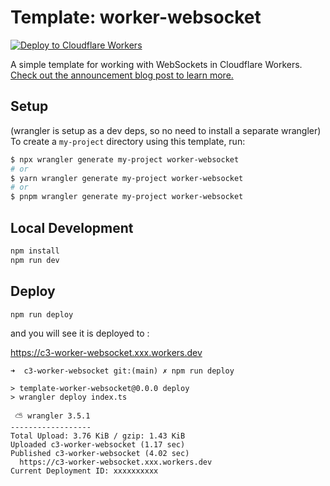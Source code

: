 # Template: worker-websocket

[![Deploy to Cloudflare Workers](https://deploy.workers.cloudflare.com/button)](https://deploy.workers.cloudflare.com/?url=https://github.com/cloudflare/templates/tree/main/worker-websocket)

A simple template for working with WebSockets in Cloudflare Workers. [Check out the announcement blog post to learn more.](https://blog.cloudflare.com/introducing-websockets-in-workers/)

## Setup
(wrangler is setup as a dev deps, so no need to install a separate wrangler)
To create a `my-project` directory using this template, run:

```sh
$ npx wrangler generate my-project worker-websocket
# or
$ yarn wrangler generate my-project worker-websocket
# or
$ pnpm wrangler generate my-project worker-websocket
```


## Local Development

```sh
npm install
npm run dev
```

## Deploy

```sh
npm run deploy
```

and you will see it is deployed to : 

  https://c3-worker-websocket.xxx.workers.dev

```log
➜  c3-worker-websocket git:(main) ✗ npm run deploy

> template-worker-websocket@0.0.0 deploy
> wrangler deploy index.ts

 ⛅️ wrangler 3.5.1
------------------
Total Upload: 3.76 KiB / gzip: 1.43 KiB
Uploaded c3-worker-websocket (1.17 sec)
Published c3-worker-websocket (4.02 sec)
  https://c3-worker-websocket.xxx.workers.dev
Current Deployment ID: xxxxxxxxxx
```